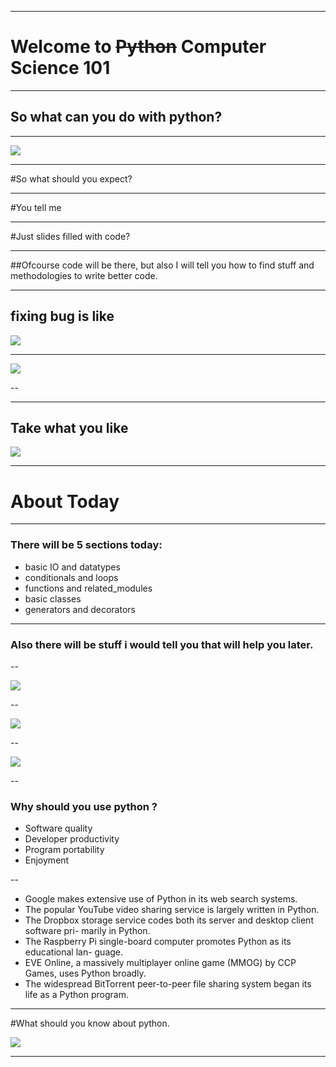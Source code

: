 

---


# Welcome to ~~Python~~  Computer Science 101



---


## So what can you do with python?


---

<img src="images/language.jpg"></img>

---

#So what should you expect?

---

#You tell me

---

#Just slides filled with code?

---

##Ofcourse code will be there, but also I will tell you how to find stuff and methodologies to write better code. 

---

## fixing bug is like

<img src="images/bug.gif"></img>

---

<img src="images/bug2.jpg"></img>

--

---

## Take what you like

<img src="images/fall.gif"></img>

---

# About Today

---

### There will be 5 sections today:
+ basic IO and datatypes
+ conditionals and loops
+ functions and related_modules
+ basic classes 
+ generators and decorators


---

### Also there will be stuff i would tell you that will help you later.

--

<img src="images/life.gif"></img>

--

<img src="images/retarted.gif"></img>

--

<img src="images/frus1.jpg"></img>

--

### Why should you use python ?

+ Software quality
+ Developer productivity
+ Program portability
+ Enjoyment

--



+ Google makes extensive use of Python in its web search systems.
+ The popular YouTube video sharing service is largely written in Python.
+ The Dropbox storage service codes both its server and desktop client software pri-
marily in Python.
+ The Raspberry Pi single-board computer promotes Python as its educational lan-
guage.
+ EVE Online, a massively multiplayer online game (MMOG) by CCP Games, uses
Python broadly.
+ The widespread BitTorrent peer-to-peer file sharing system began its life as a
Python program.

---

#What should you know about python.

<img src="images/showoff.png"></img>

---
